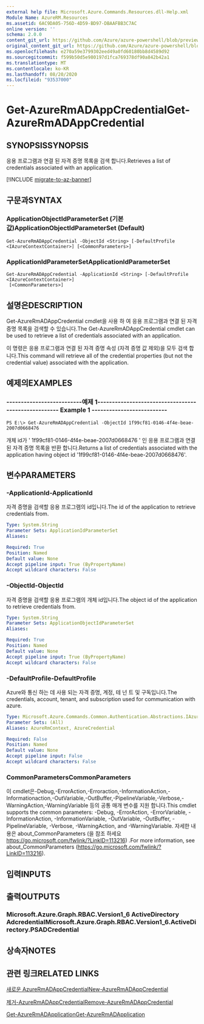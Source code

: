 ```yaml
---
external help file: Microsoft.Azure.Commands.Resources.dll-Help.xml
Module Name: AzureRM.Resources
ms.assetid: 6AC9DA05-756D-4D59-BD97-DBAAFBB3C7AC
online version: ''
schema: 2.0.0
content_git_url: https://github.com/Azure/azure-powershell/blob/preview/src/ResourceManager/Resources/Commands.Resources/help/Get-AzureRmADAppCredential.md
original_content_git_url: https://github.com/Azure/azure-powershell/blob/preview/src/ResourceManager/Resources/Commands.Resources/help/Get-AzureRmADAppCredential.md
ms.openlocfilehash: e270a59e3799302eed49a0fd60180bb8d4589d92
ms.sourcegitcommit: f599b50d5e980197d1fca769378df90a842b42a1
ms.translationtype: MT
ms.contentlocale: ko-KR
ms.lasthandoff: 08/20/2020
ms.locfileid: "93537000"
---
```

# <span data-ttu-id="d0619-101">Get-AzureRmADAppCredential</span><span class="sxs-lookup"><span data-stu-id="d0619-101">Get-AzureRmADAppCredential</span></span>

## <span data-ttu-id="d0619-102">SYNOPSIS</span><span class="sxs-lookup"><span data-stu-id="d0619-102">SYNOPSIS</span></span>
<span data-ttu-id="d0619-103">응용 프로그램과 연결 된 자격 증명 목록을 검색 합니다.</span><span class="sxs-lookup"><span data-stu-id="d0619-103">Retrieves a list of credentials associated with an application.</span></span>

[!INCLUDE [migrate-to-az-banner](../../includes/migrate-to-az-banner.md)]

## <span data-ttu-id="d0619-104">구문과</span><span class="sxs-lookup"><span data-stu-id="d0619-104">SYNTAX</span></span>

### <span data-ttu-id="d0619-105">ApplicationObjectIdParameterSet (기본값)</span><span class="sxs-lookup"><span data-stu-id="d0619-105">ApplicationObjectIdParameterSet (Default)</span></span>
```
Get-AzureRmADAppCredential -ObjectId <String> [-DefaultProfile <IAzureContextContainer>] [<CommonParameters>]
```

### <span data-ttu-id="d0619-106">ApplicationIdParameterSet</span><span class="sxs-lookup"><span data-stu-id="d0619-106">ApplicationIdParameterSet</span></span>
```
Get-AzureRmADAppCredential -ApplicationId <String> [-DefaultProfile <IAzureContextContainer>]
 [<CommonParameters>]
```

## <span data-ttu-id="d0619-107">설명은</span><span class="sxs-lookup"><span data-stu-id="d0619-107">DESCRIPTION</span></span>
<span data-ttu-id="d0619-108">Get-AzureRmADAppCredential cmdlet을 사용 하 여 응용 프로그램과 연결 된 자격 증명 목록을 검색할 수 있습니다.</span><span class="sxs-lookup"><span data-stu-id="d0619-108">The Get-AzureRmADAppCredential cmdlet can be used to retrieve a list of credentials associated with an application.</span></span>

<span data-ttu-id="d0619-109">이 명령은 응용 프로그램과 연결 된 자격 증명 속성 (자격 증명 값 제외)을 모두 검색 합니다.</span><span class="sxs-lookup"><span data-stu-id="d0619-109">This command will retrieve all of the credential properties (but not the credential value) associated with the application.</span></span>

## <span data-ttu-id="d0619-110">예제의</span><span class="sxs-lookup"><span data-stu-id="d0619-110">EXAMPLES</span></span>

### <span data-ttu-id="d0619-111">--------------------------예제 1--------------------------</span><span class="sxs-lookup"><span data-stu-id="d0619-111">--------------------------  Example 1  --------------------------</span></span>
```
PS E:\> Get-AzureRmADAppCredential -ObjectId 1f99cf81-0146-4f4e-beae-2007d0668476
```

<span data-ttu-id="d0619-112">개체 id가 ' 1f99cf81-0146-4f4e-beae-2007d0668476 ' 인 응용 프로그램과 연결 된 자격 증명 목록을 반환 합니다.</span><span class="sxs-lookup"><span data-stu-id="d0619-112">Returns a list of credentials associated with the application having object id '1f99cf81-0146-4f4e-beae-2007d0668476'.</span></span>

## <span data-ttu-id="d0619-113">변수</span><span class="sxs-lookup"><span data-stu-id="d0619-113">PARAMETERS</span></span>

### <span data-ttu-id="d0619-114">-ApplicationId</span><span class="sxs-lookup"><span data-stu-id="d0619-114">-ApplicationId</span></span>
<span data-ttu-id="d0619-115">자격 증명을 검색할 응용 프로그램의 id입니다.</span><span class="sxs-lookup"><span data-stu-id="d0619-115">The id of the application to retrieve credentials from.</span></span>

```yaml
Type: System.String
Parameter Sets: ApplicationIdParameterSet
Aliases: 

Required: True
Position: Named
Default value: None
Accept pipeline input: True (ByPropertyName)
Accept wildcard characters: False
```

### <span data-ttu-id="d0619-116">-ObjectId</span><span class="sxs-lookup"><span data-stu-id="d0619-116">-ObjectId</span></span>
<span data-ttu-id="d0619-117">자격 증명을 검색할 응용 프로그램의 개체 id입니다.</span><span class="sxs-lookup"><span data-stu-id="d0619-117">The object id of the application to retrieve credentials from.</span></span>

```yaml
Type: System.String
Parameter Sets: ApplicationObjectIdParameterSet
Aliases: 

Required: True
Position: Named
Default value: None
Accept pipeline input: True (ByPropertyName)
Accept wildcard characters: False
```

### <span data-ttu-id="d0619-118">-DefaultProfile</span><span class="sxs-lookup"><span data-stu-id="d0619-118">-DefaultProfile</span></span>
<span data-ttu-id="d0619-119">Azure와 통신 하는 데 사용 되는 자격 증명, 계정, 테 넌 트 및 구독입니다.</span><span class="sxs-lookup"><span data-stu-id="d0619-119">The credentials, account, tenant, and subscription used for communication with azure.</span></span>

```yaml
Type: Microsoft.Azure.Commands.Common.Authentication.Abstractions.IAzureContextContainer
Parameter Sets: (All)
Aliases: AzureRmContext, AzureCredential

Required: False
Position: Named
Default value: None
Accept pipeline input: False
Accept wildcard characters: False
```

### <span data-ttu-id="d0619-120">CommonParameters</span><span class="sxs-lookup"><span data-stu-id="d0619-120">CommonParameters</span></span>
<span data-ttu-id="d0619-121">이 cmdlet은-Debug,-ErrorAction,-Erroraction,-InformationAction,-Informationaction,-OutVariable,-OutBuffer,-PipelineVariable,-Verbose,-WarningAction,-WarningVariable 등의 공통 매개 변수를 지원 합니다.</span><span class="sxs-lookup"><span data-stu-id="d0619-121">This cmdlet supports the common parameters: -Debug, -ErrorAction, -ErrorVariable, -InformationAction, -InformationVariable, -OutVariable, -OutBuffer, -PipelineVariable, -Verbose, -WarningAction, and -WarningVariable.</span></span> <span data-ttu-id="d0619-122">자세한 내용은 about_CommonParameters (을 참조 하세요 https://go.microsoft.com/fwlink/?LinkID=113216) .</span><span class="sxs-lookup"><span data-stu-id="d0619-122">For more information, see about_CommonParameters (https://go.microsoft.com/fwlink/?LinkID=113216).</span></span>

## <span data-ttu-id="d0619-123">입력</span><span class="sxs-lookup"><span data-stu-id="d0619-123">INPUTS</span></span>

## <span data-ttu-id="d0619-124">출력</span><span class="sxs-lookup"><span data-stu-id="d0619-124">OUTPUTS</span></span>

### <span data-ttu-id="d0619-125">Microsoft.Azure.Graph.RBAC.Version1_6 ActiveDirectory Adcredential</span><span class="sxs-lookup"><span data-stu-id="d0619-125">Microsoft.Azure.Graph.RBAC.Version1_6.ActiveDirectory.PSADCredential</span></span>

## <span data-ttu-id="d0619-126">상속자</span><span class="sxs-lookup"><span data-stu-id="d0619-126">NOTES</span></span>

## <span data-ttu-id="d0619-127">관련 링크</span><span class="sxs-lookup"><span data-stu-id="d0619-127">RELATED LINKS</span></span>

[<span data-ttu-id="d0619-128">새로운 AzureRmADAppCredential</span><span class="sxs-lookup"><span data-stu-id="d0619-128">New-AzureRmADAppCredential</span></span>](./New-AzureRmADAppCredential.md)

[<span data-ttu-id="d0619-129">제거-AzureRmADAppCredential</span><span class="sxs-lookup"><span data-stu-id="d0619-129">Remove-AzureRmADAppCredential</span></span>](./Remove-AzureRmADAppCredential.md)

[<span data-ttu-id="d0619-130">Get-AzureRmADApplication</span><span class="sxs-lookup"><span data-stu-id="d0619-130">Get-AzureRmADApplication</span></span>](./Get-AzureRmADApplication.md)

